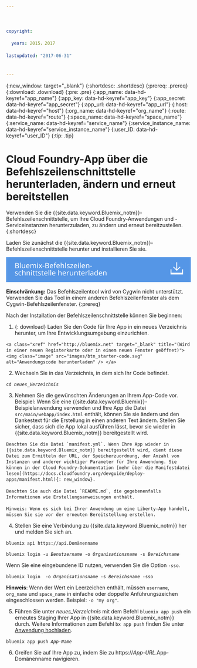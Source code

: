```yaml
---



copyright:

  years: 2015，2017

lastupdated: "2017-06-31"


---
```


{:new_window: target="_blank"}
{:shortdesc: .shortdesc}
{:prereq: .prereq}
{:download: .download}
{:pre: .pre}
{:app_name: data-hd-keyref="app_name"}
{:app_key: data-hd-keyref="app_key"}
{:app_secret: data-hd-keyref="app_secret"}
{:app_url: data-hd-keyref="app_url"}
{:host: data-hd-keyref="host"}
{:org_name: data-hd-keyref="org_name"}
{:route: data-hd-keyref="route"}
{:space_name: data-hd-keyref="space_name"}
{:service_name: data-hd-keyref="service_name"}
{:service_instance_name: data-hd-keyref="service_instance_name"}
{:user_ID: data-hd-keyref="user_ID"}
{:tip: .tip}

# Cloud Foundry-App über die Befehlszeilenschnittstelle herunterladen, ändern und erneut bereitstellen

Verwenden Sie die {{site.data.keyword.Bluemix_notm}}-Befehlszeilenschnittstelle, um Ihre Cloud Foundry-Anwendungen und -Serviceinstanzen herunterzuladen, zu ändern und erneut bereitzustellen.
{:shortdesc}

Laden Sie zunächst die {{site.data.keyword.Bluemix_notm}}-Befehlszeilenschnittstelle herunter und installieren Sie sie. 

<p>
<a class="xref" href="https://clis.ng.bluemix.net" target="_blank" title="(Wird in einer neuen Registerkarte oder in einem neuen Fenster geöffnet)"><img class="image" src="images/btn_bx_commandline.svg" alt="Bluemix-Befehlszeilenschnittstelle herunterladen" /> </a>
</p>

**Einschränkung:** Das Befehlszeilentool wird von Cygwin nicht unterstützt. Verwenden Sie das Tool in einem anderen Befehlszeilenfenster als dem Cygwin-Befehlszeilenfenster.
{:prereq}

Nach der Installation der Befehlszeilenschnittstelle können Sie beginnen:

  1. {: download} Laden Sie den Code für Ihre App in ein neues Verzeichnis herunter, um Ihre Entwicklungsumgebung einzurichten.
  
    <a class="xref" href="http://bluemix.net" target="_blank" title="(Wird in einer neuen Registerkarte oder in einem neuen Fenster geöffnet)"><img class="image" src="images/btn_starter-code.svg" alt="Anwendungscode herunterladen" /> </a>

  2. Wechseln Sie in das Verzeichnis, in dem sich Ihr Code befindet.

  <pre class="pre"><code class="hljs">cd <var class="keyword varname">neues_Verzeichnis</var></code></pre>

  3.  Nehmen Sie die gewünschten Änderungen an Ihrem App-Code vor. Beispiel: Wenn Sie eine {{site.data.keyword.Bluemix}}-Beispielanwendung verwenden und Ihre App die Datei `src/main/webapp/index.html` enthält, können Sie sie ändern und den Dankestext für die Erstellung in einen anderen Text ändern. Stellen Sie sicher, dass sich die App lokal ausführen lässt, bevor sie wieder in {{site.data.keyword.Bluemix_notm}} bereitgestellt wird.

    Beachten Sie die Datei `manifest.yml`. Wenn Ihre App wieder in {{site.data.keyword.Bluemix_notm}} bereitgestellt wird, dient diese Datei zum Ermitteln der URL, der Speicherzuordnung, der Anzahl von Instanzen und anderer wichtiger Parameter für Ihre Anwendung. Sie können in der Cloud Foundry-Dokumentation [mehr über die Manifestdatei lesen](https://docs.cloudfoundry.org/devguide/deploy-apps/manifest.html){: new_window}.

    Beachten Sie auch die Datei `README.md`, die gegebenenfalls Informationen wie Erstellungsanweisungen enthält.

    Hinweis: Wenn es sich bei Ihrer Anwendung um eine Liberty-App handelt, müssen Sie sie vor der erneuten Bereitstellung erstellen.

  4. Stellen Sie eine Verbindung zu {{site.data.keyword.Bluemix_notm}} her und melden Sie sich an.

  <pre class="pre"><code class="hljs">bluemix api https://api.<span class="keyword" data-hd-keyref="DomainName">Domänenname</span></code></pre>

  <pre class="pre"><code class="hljs">bluemix login -u <var class="keyword varname" data-hd-keyref="user_ID">Benutzername</var> -o <var class="keyword varname" data-hd-keyref="org_name">Organisationsname</var> -s <var class="keyword varname" data-hd-keyref="space_name">Bereichsname</var></code></pre>

  Wenn Sie eine eingebundene ID nutzen, verwenden Sie die Option `-sso`.

  <pre class="pre"><code class="hljs">bluemix login  -o <var class="keyword varname" data-hd-keyref="org_name">Organisationsname</var> -s <var class="keyword varname" data-hd-keyref="space_name">Bereichsname</var> -sso</code></pre>
  
  **Hinweis**: Wenn der Wert ein Leerzeichen enthält, müssen `username`, `org_name` und `space_name` in einfache oder doppelte Anführungszeichen eingeschlossen werden. Beispiel: `-o "my org"`.

  5. Führen Sie unter <var class="keyword varname">neues_Verzeichnis</var> mit dem Befehl `bluemix app push` ein erneutes Staging Ihrer App in {{site.data.keyword.Bluemix_notm}} durch. Weitere Informationen zum Befehl `bx app push` finden Sie unter [Anwendung hochladen](/docs/starters/upload_app.html).

  <pre class="pre"><code class="hljs">bluemix app push <var class="keyword varname" data-hd-keyref="app_name">App-Name</var></code></pre>

  6. Greifen Sie auf Ihre App zu, indem Sie zu https://<var class="keyword varname" data-hd-keyref="app_url">App-URL</var>.<span class="keyword" data-hd-keyref="APPDomain">App-Domänenname</span> navigieren.
